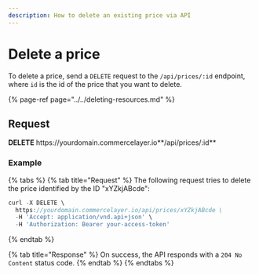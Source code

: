 ```yaml
---
description: How to delete an existing price via API
---
```


# Delete a price

To delete a price, send a `DELETE` request to the `/api/prices/:id` endpoint, where `id` is the id of the price that you want to delete.

{% page-ref page="../../deleting-resources.md" %}

## Request

**DELETE** https://<i></i>yourdomain.commercelayer.io**/api/prices/:id**

### Example

{% tabs %}
{% tab title="Request" %}
The following request tries to delete the price identified by the ID "xYZkjABcde":

```javascript
curl -X DELETE \
  https://yourdomain.commercelayer.io/api/prices/xYZkjABcde \
  -H 'Accept: application/vnd.api+json' \
  -H 'Authorization: Bearer your-access-token'
```
{% endtab %}

{% tab title="Response" %}
On success, the API responds with a `204 No Content` status code.
{% endtab %}
{% endtabs %}
